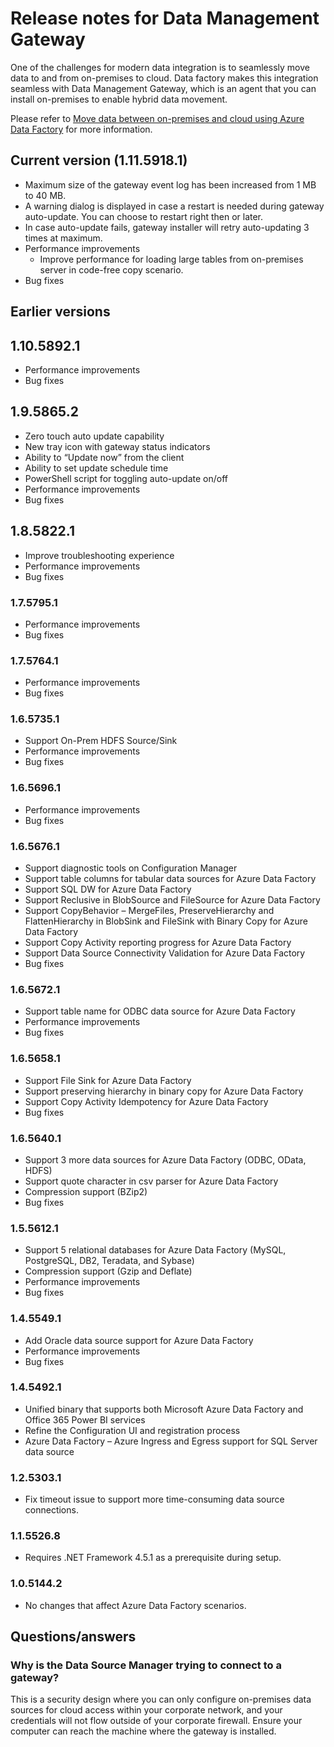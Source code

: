 <properties 
	pageTitle="Release notes for Data Management Gateway | Azure Data Factory" 
	description="Data Management Gateway tory release notes" 
	services="data-factory" 
	documentationCenter="" 
	authors="spelluru" 
	manager="jhubbard" 
	editor="monicar"/>

<tags 
	ms.service="data-factory" 
	ms.workload="data-services" 
	ms.tgt_pltfrm="na" 
	ms.devlang="na" 
	ms.topic="article" 
	ms.date="01/26/2016" 
	ms.author="spelluru"/>

# Release notes for Data Management Gateway

One of the challenges for modern data integration is to seamlessly move data to and from on-premises to cloud. Data factory makes this integration seamless with Data Management Gateway, which is an agent that you can install on-premises to enable hybrid data movement.

Please refer to [Move data between on-premises and cloud using Azure Data Factory](data-factory-move-data-between-onprem-and-cloud.md) for more information.

## Current version (1.11.5918.1)

- Maximum size of the gateway event log has been increased from 1 MB to 40 MB.
- A warning dialog is displayed in case a restart is needed during gateway auto-update. You can choose to restart right then or later. 
- In case auto-update fails, gateway installer will retry auto-updating 3 times at maximum.
- Performance improvements
	- Improve performance for loading large tables from on-premises server in code-free copy scenario.
- Bug fixes

## Earlier versions

## 1.10.5892.1

- Performance improvements
- Bug fixes

## 1.9.5865.2

- Zero touch auto update capability
- New tray icon with gateway status indicators
- Ability to “Update now” from the client
- Ability to set update schedule time
- PowerShell script for toggling auto-update on/off 
- Performance improvements
- Bug fixes

## 1.8.5822.1

- Improve troubleshooting experience
- Performance improvements
- Bug fixes

### 1.7.5795.1

- Performance improvements
- Bug fixes

### 1.7.5764.1

- Performance improvements
- Bug fixes

### 1.6.5735.1

- Support On-Prem HDFS Source/Sink
- Performance improvements
- Bug fixes

### 1.6.5696.1

- Performance improvements
- Bug fixes

### 1.6.5676.1

- Support diagnostic tools on Configuration Manager
- Support table columns for tabular data sources for Azure Data Factory
- Support SQL DW for Azure Data Factory
- Support Reclusive in BlobSource and FileSource for Azure Data Factory
- Support CopyBehavior – MergeFiles, PreserveHierarchy and FlattenHierarchy in BlobSink and FileSink with Binary Copy for Azure Data Factory
- Support Copy Activity reporting progress for Azure Data Factory
- Support Data Source Connectivity Validation for Azure Data Factory
- Bug fixes


### 1.6.5672.1

- Support table name for ODBC data source for Azure Data Factory
- Performance improvements
- Bug fixes

### 1.6.5658.1

- Support File Sink for Azure Data Factory
- Support preserving hierarchy in binary copy for Azure Data Factory
- Support Copy Activity Idempotency for Azure Data Factory
- Bug fixes

### 1.6.5640.1

- Support 3 more data sources for Azure Data Factory (ODBC, OData, HDFS)
- Support quote character in csv parser for Azure Data Factory
- Compression support (BZip2)
- Bug fixes

### 1.5.5612.1

- Support 5 relational databases for Azure Data Factory (MySQL, PostgreSQL, DB2, Teradata, and Sybase)
- Compression support (Gzip and Deflate)
- Performance improvements
- Bug fixes


### 1.4.5549.1

- Add Oracle data source support for Azure Data Factory
- Performance improvements
- Bug fixes

### 1.4.5492.1

- Unified binary that supports both Microsoft Azure Data Factory and Office 365 Power BI services
- Refine the Configuration UI and registration process
- Azure Data Factory – Azure Ingress and Egress support for SQL Server data source

### 1.2.5303.1

- 	Fix timeout issue to support more time-consuming data source connections. 
 	
### 1.1.5526.8

- Requires .NET Framework 4.5.1 as a prerequisite during setup.

### 1.0.5144.2

- No changes that affect Azure Data Factory scenarios. 

## Questions/answers

### Why is the Data Source Manager trying to connect to a gateway?
This is a security design where you can only configure on-premises data sources for cloud access within your corporate network, and your credentials will not flow outside of your corporate firewall. Ensure your computer can reach the machine where the gateway is installed.
